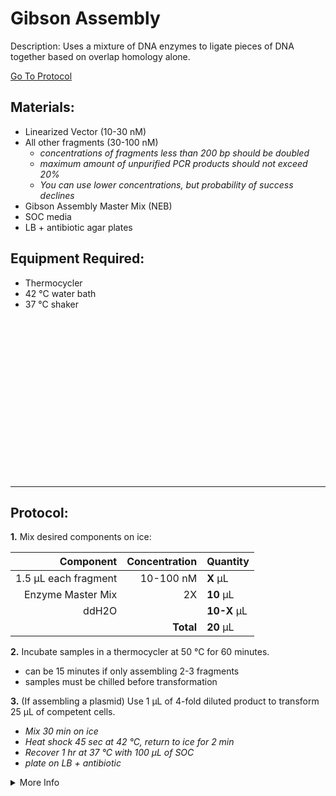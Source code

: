 Gibson Assembly
================================================================================
Description: Uses a mixture of DNA enzymes to ligate pieces of DNA together based on overlap homology alone.

[Go To Protocol](#protocol)

Materials:
--------------------------------------------------------------------------------
  * Linearized Vector (10-30 nM)
  * All other fragments (30-100 nM)
    * *concentrations of fragments less than 200 bp should be doubled*
    * *maximum amount of unpurified PCR products should not exceed 20%*
    * *You can use lower concentrations, but probability of success declines*
  * Gibson Assembly Master Mix (NEB)
  * SOC media
  * LB + antibiotic agar plates

Equipment Required:
--------------------------------------------------------------------------------
  * Thermocycler
  * 42 °C water bath
  * 37 °C shaker
  
<br/><br/><br/><br/><br/><br/><br/><br/><br/><br/><br/><br/><br/><br/><br/>

<!-- Use <br/> to fill in first page -->
  
  
___
Protocol:
--------------------------------------------------------------------------------
**1.** Mix desired components on ice:

  | Component | Concentration | Quantity | 
  | ---------: | ---------: | :---------- |
  | 1.5 µL each fragment| 10-100 nM | **X**  µL | 
  | Enzyme Master Mix | 2X | **10**  µL |
  | ddH2O || **10-X**  µL |
  || **Total** | **20** µL |
  
  <!-- : in the pipes specify justification -->
  <!-- **X** bolds the inside -->
  
**2.** Incubate samples in a thermocycler at 50 °C for 60 minutes.
   * can be 15 minutes if only assembling 2-3 fragments
   * samples must be chilled before transformation
 
**3.** (If assembling a plasmid) Use 1 µL of 4-fold diluted product to transform 25 µL of competent cells.
   * *Mix 30 min on ice*
   * *Heat shock 45 sec at 42 °C, return to ice for 2 min*
   * *Recover 1 hr at 37 °C with 100 µL of SOC*
   * *plate on LB + antibiotic*


<!-- The text below creates dropdown lists for links to next steps or hyperlinks -->


<details>
  <summary>More Info</summary>
  
  <a href="https://www.neb.com/protocols/2012/09/25/gibson-assembly-master-mix-assembly">
NEB website</a>  

</details>
